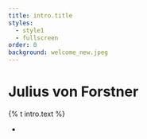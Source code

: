 ```yaml
---
title: intro.title
styles:
  - style1
  - fullscreen
order: 0
background: welcome_new.jpeg
---
```


# Julius von Forstner
{% t intro.text %}

<ul class="actions">
    <li><a href="#news" class="scrolly"><i class="icon solid major fa-arrow-down"></i></a></li>
</ul>